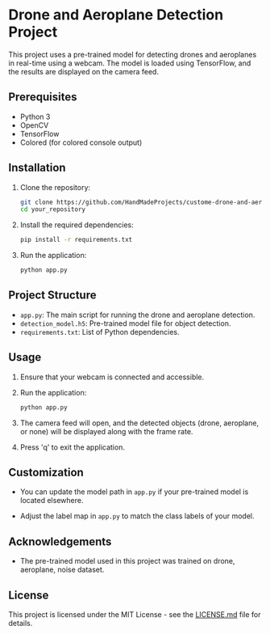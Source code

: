 # Drone and Aeroplane Detection Project

This project uses a pre-trained model for detecting drones and aeroplanes in real-time using a webcam. The model is loaded using TensorFlow, and the results are displayed on the camera feed.

## Prerequisites

- Python 3
- OpenCV
- TensorFlow
- Colored (for colored console output)

## Installation

1. Clone the repository:

    ```bash
    git clone https://github.com/HandMadeProjects/custome-drone-and-aeroplane-detection-model.git
    cd your_repository
    ```

2. Install the required dependencies:

    ```bash
    pip install -r requirements.txt
    ```

3. Run the application:

    ```bash
    python app.py
    ```

## Project Structure

- `app.py`: The main script for running the drone and aeroplane detection.
- `detection_model.h5`: Pre-trained model file for object detection.
- `requirements.txt`: List of Python dependencies.

## Usage

1. Ensure that your webcam is connected and accessible.

2. Run the application:

    ```bash
    python app.py
    ```

3. The camera feed will open, and the detected objects (drone, aeroplane, or none) will be displayed along with the frame rate.

4. Press 'q' to exit the application.

## Customization

- You can update the model path in `app.py` if your pre-trained model is located elsewhere.

- Adjust the label map in `app.py` to match the class labels of your model.

## Acknowledgements

- The pre-trained model used in this project was trained on drone, aeroplane, noise dataset.

## License

This project is licensed under the MIT License - see the [LICENSE.md](LICENSE.md) file for details.
